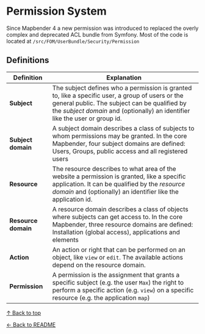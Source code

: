 # Permission System

Since Mapbender 4 a new permission was introduced to replaced the overly complex and deprecated ACL bundle from Symfony.
Most of the code is located at `/src/FOM/UserBundle/Security/Permission`

## Definitions

| Definition          | Explanation                                                                                                                                                                                                                      | 
|---------------------|----------------------------------------------------------------------------------------------------------------------------------------------------------------------------------------------------------------------------------| 
| __Subject__         | The subject defines who a permission is granted to, like a specific user, a group of users or the general public. The subject can be qualified by the _subject domain_ and (optionally) an identifier like the user or group id. | 
| __Subject domain__  | A subject domain describes a class of subjects to whom permissions may be granted. In the core Mapbender, four subject domains are defined: Users, Groups, public access and all registered users                                |  
| __Resource__        | The resource describes to what area of the website a permission is granted, like a specific application. It can be qualified by the _resource domain_ and (optionally) an identifier like the application id.                    | 
| __Resource domain__ | A resource domain describes a class of objects where subjects can get access to. In the core Mapbender, three resource domains are defined: Installation (global access), applications and elements                              |  
| __Action__          | An action or right that can be performed on an object, like `view` or `edit`. The available actions depend on the resource domain.                                                                                               |  
| __Permission__      | A permission is the assignment that grants a specific subject (e.g. the user `Max`) the right to perform a specific action (e.g. `view`) on a specific resource (e.g. the application `map`)                                     |  

[↑ Back to top](#security)

[← Back to README](../README.md)
